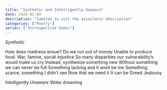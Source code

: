 ```yaml
---
title: "Synthetic and Intelligently Unaware"
date: 2020-02-09
description: "labeled to suit the assailents description"
categories: ["Poetry"]
series: ["Introspective Hymns"]
---
```

*Synthetic* 

How does madness ensue?
Do we run out of money
Unable to produce food.
War, famine, social injustice
So many disparities 
our vulnerability’s would make us cry
Instead, synthesize something new
Without something we can never be full
Something lacking and it wont be me
Something scarce, something I didn’t see
Now that we need it
It can be
Greed
Jealousy


*Intelligently Unaware*
Woke dreaming
